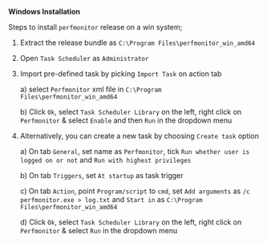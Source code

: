 **Windows Installation**

Steps to install `perfmonitor` release on a win system;


1) Extract the release bundle as `C:\Program Files\perfmonitor_win_amd64`

2) Open `Task Scheduler` as `Administrator`

3) Import pre-defined task by picking `Import Task` on action tab
 
    a) select `Perfmonitor` xml file in `C:\Program Files\perfmonitor_win_amd64`

    b) Click `Ok`, select `Task Scheduler Library` on the left, right click on `Perfmonitor` & select `Enable` and then `Run` in the dropdown menu

4) Alternatively, you can create a new task by choosing `Create task` option

    a) On tab `General`, set name as `Perfmonitor`, tick `Run whether user is logged on or not` and `Run with highest privileges`

    b) On tab `Triggers`, set `At startup` as task trigger

    c) On tab `Action`, point `Program/script` to `cmd`, set `Add arguments` as `/c perfmonitor.exe > log.txt` and `Start in` as `C:\Program Files\perfmonitor_win_amd64`

    d) Click `Ok`, select `Task Scheduler Library` on the left, right click on `Perfmonitor` & select `Run` in the dropdown menu
